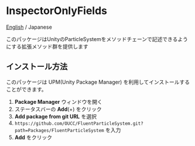 # InspectorOnlyFields

[English](README.md) / Japanese

このパッケージはUnityのParticleSystemをメソッドチェーンで記述できるようにする拡張メソッド群を提供します

## インストール方法

このパッケージは UPM(Unity Package Manager) を利用してインストールすることができます。

1. **Package Manager** ウィンドウを開く
2. ステータスバーの **Add**(+) をクリック
3. **Add package from git URL** を選択
4. `https://github.com/OUCC/FluentParticleSystem.git?path=Packages/FluentParticleSystem` を入力
5. **Add** をクリック
